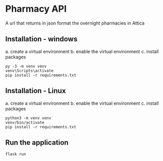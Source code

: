 
<h1>Pharmacy API</h1>  
<p>A url that returns in json format the overnight pharmacies in Attica</p>  
  
## Installation  - windows
a. create a virtual environment
b. enable the virtual environment
c. install packages

    py -3 -m venv venv
    venv\Scripts\activate
	pip install -r requirements.txt
    
    
## Installation  - Linux
a. create a virtual environment
b. enable the virtual environment
c. install packages

    python3 -m venv venv
    venv/bin/activate
    pip install -r requirements.txt

## Run the application

    flask run



